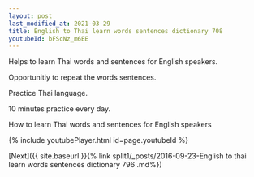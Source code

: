 ```yaml
---
layout: post
last_modified_at: 2021-03-29
title: English to Thai learn words sentences dictionary 708 
youtubeId: bFScNz_m6EE
---
```

 
 
Helps to learn Thai words and sentences for English speakers.

Opportunitiy to repeat the words sentences. 

Practice Thai language. 
 
10 minutes practice every day. 
 
How to learn Thai words and sentences for English speakers 
 
{% include youtubePlayer.html id=page.youtubeId %}
 
 
[Next]({{ site.baseurl }}{% link  split1/_posts/2016-09-23-English to thai learn words sentences dictionary 796 .md%})
 
